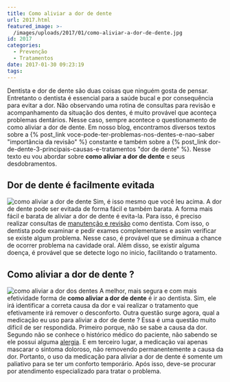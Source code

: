 ```yaml
---
title: Como aliviar a dor de dente
url: 2017.html
featured_image: >-
  /images/uploads/2017/01/como-aliviar-a-dor-de-dente.jpg
id: 2017
categories:
  - Prevenção
  - Tratamentos
date: 2017-01-30 09:23:19
tags:
---
```


Dentista e dor de dente são duas coisas que ninguém gosta de pensar. Entretanto o dentista é essencial para a saúde bucal e por consequência para evitar a dor. Não observando uma rotina de consultas para revisão e acompanhamento da situação dos dentes, é muito provável que aconteça problemas dentários. Nesse caso, sempre acontece o questionamento de como aliviar a dor de dente. Em nosso blog, encontramos diversos textos sobre a {% post_link voce-pode-ter-problemas-nos-dentes-e-nao-saber "importância da revisão" %} constante e também sobre a {% post_link dor-de-dente-3-principais-causas-e-tratamentos "dor de dente" %}. Nesse texto eu vou abordar sobre **como aliviar a dor de dente** e seus desdobramentos.

**Dor de dente é facilmente evitada**
-------------------------------------

![como aliviar a dor de dente](/images/uploads/2017/01/aliviar-dor-de-dente.jpg) Sim, é isso mesmo que você leu acima. A dor de dente pode ser evitada de forma fácil e também barata. A forma mais fácil e barata de aliviar a dor de dente é evita-la. Para isso, é preciso realizar consultas de [manutenção e revisão](/tratamentos/prevencao-e-manutencao/) como dentista. Com isso, o dentista pode examinar e pedir exames complementares e assim verificar se existe algum problema. Nesse caso, é provável que se diminua a chance de ocorrer problema na cavidade oral. Além disso, se existir alguma doença, é provável que se detecte logo no inicio, facilitando o tratamento.

**Como aliviar a dor de dente ?**
---------------------------------

![como aliviar a dor dos dentes](/images/uploads/2017/01/como-aliviar-a-dor-dos-dente.jpg) A melhor, mais segura e com mais efetividade forma de **como aliviar a dor de dente** é ir ao dentista. Sim, ele irá identificar a correta causa da dor e vai realizar o tratamento que  efetivamente irá remover o desconforto. Outra questão surge agora, qual a medicação eu uso para aliviar a dor de dente ? Essa é uma questão muito difícil de ser respondida. Primeiro porque, não se sabe a causa da dor. Segundo não se conhece o histórico médico do paciente, não sabendo se ele possui alguma [alergia](https://pt.wikipedia.org/wiki/Alergia). E em terceiro lugar, a medicação vai apenas mascarar o sintoma doloroso, não removendo permanentemente a causa da dor. Portanto, o uso da medicação para aliviar a dor de dente é somente um paliativo para se ter um conforto temporário. Após isso, deve-se procurar por atendimento especializado para tratar o problema.